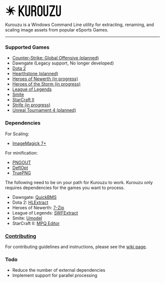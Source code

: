 ![Kurouzu Logo](Graphics/Logo/logo.png "Kurouzu Logo")

Kurouzu is a Windows Command Line utility for extracting, renaming, and scaling image assets from popular eSports Games.

* * *
### Supported Games

* [Counter-Strike: Global Offensive (planned)](http://www.counter-strike.net/ "Counter-Strike: Global Offensive")
* Dawngate (Legacy support, No longer developed)
* [Dota 2](http://www.dota2.com/ "Dota 2")
* [Hearthstone (planned)](http://www.battle.net/hearthstone/ "Hearthstone")
* [Heroes of Newerth (in progress)](http://www.heroesofnewerth.com/?home "Heroes of Newerth")
* [Heroes of the Storm (in progress)](http://www.battle.net/heroes/ "Heroes of the Storm")
* [League of Legends](http://www.leagueoflegends.com/ "League of Legends")
* [Smite](http://www.hirezstudios.com/smite "Smite")
* [StarCraft II](http://www.battle.net/sc2/ "StarCraft II")
* [Strife (in progress)](https://strife.com/ "Strife")
* [Unreal Tournament 4 (planned)](https://www.unrealtournament.com/ "Unreal Tournament 4")

### Dependencies

For Scaling:
* [ImageMagick 7+](http://www.imagemagick.org/download/binaries/ "ImageMagick")

For minification:
* [PNGOUT](http://advsys.net/ken/utils.htm "PNGOUT")
* [DeflOpt](https://chocolatey.org/packages/DeflOpt "DeflOpt")
* [TruePNG](http://x128.ho.ua/pngutils.html "TruePNG")

The following need to be on your path for Kurouzu to work. Kurouzu only requires dependencies for the games you want to process.

* Dawngate: [QuickBMS](http://aluigi.altervista.org/quickbms.htm/ "QuickBMS")
* Dota 2: [HLExtract](http://nemesis.thewavelength.net/index.php?p=35 "HLExtract")
* Heroes of Newerth: [7-Zip](http://www.7-zip.org/ "7-Zip")
* League of Legends: [SWFExtract](http://www.swftools.org/ "SWFExtract")
* Smite: [Umodel](http://www.gildor.org/en/projects/umodel "Umodel")
* StarCraft II: [MPQ Editor](http://www.zezula.net/en/mpq/download.html "MPQ Editor")

### [Contributing](https://github.com/Briles/Kurouzu/wiki/Contributing)

For contributing guidelines and instructions, please see the [wiki page](https://github.com/Briles/Kurouzu/wiki/Contributing).

### Todo

* Reduce the number of external dependencies
* Implement support for parallel processing
